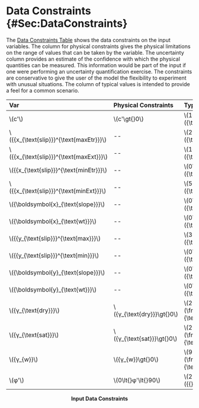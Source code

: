 # Data Constraints {#Sec:DataConstraints}

The [Data Constraints Table](./SecDataConstraints.md#Table:InDataConstraints) shows the data constraints on the input variables. The column for physical constraints gives the physical limitations on the range of values that can be taken by the variable. The uncertainty column provides an estimate of the confidence with which the physical quantities can be measured. This information would be part of the input if one were performing an uncertainty quantification exercise. The constraints are conservative to give the user of the model the flexibility to experiment with unusual situations. The column of typical values is intended to provide a feel for a common scenario.

<div id="Table:InDataConstraints"></div>

|Var                                       |Physical Constraints         |Typical Value                                  |Uncert.    |
|:-----------------------------------------|:----------------------------|:----------------------------------------------|:----------|
|\\(c'\\)                                  |\\(c'\gt{}0\\)               |\\(10000\\) \\({\text{Pa}}\\)                  |10\\(\\%\\)|
|\\({{x\_{\text{slip}}}^{\text{maxEtr}}}\\)|--                           |\\(20\\) \\({\text{m}}\\)                      |10\\(\\%\\)|
|\\({{x\_{\text{slip}}}^{\text{maxExt}}}\\)|--                           |\\(100\\) \\({\text{m}}\\)                     |10\\(\\%\\)|
|\\({{x\_{\text{slip}}}^{\text{minEtr}}}\\)|--                           |\\(0\\) \\({\text{m}}\\)                       |10\\(\\%\\)|
|\\({{x\_{\text{slip}}}^{\text{minExt}}}\\)|--                           |\\(50\\) \\({\text{m}}\\)                      |10\\(\\%\\)|
|\\({\boldsymbol{x}\_{\text{slope}}}\\)    |--                           |\\(0\\) \\({\text{m}}\\)                       |10\\(\\%\\)|
|\\({\boldsymbol{x}\_{\text{wt}}}\\)       |--                           |\\(0\\) \\({\text{m}}\\)                       |10\\(\\%\\)|
|\\({{y\_{\text{slip}}}^{\text{max}}}\\)   |--                           |\\(30\\) \\({\text{m}}\\)                      |10\\(\\%\\)|
|\\({{y\_{\text{slip}}}^{\text{min}}}\\)   |--                           |\\(0\\) \\({\text{m}}\\)                       |10\\(\\%\\)|
|\\({\boldsymbol{y}\_{\text{slope}}}\\)    |--                           |\\(0\\) \\({\text{m}}\\)                       |10\\(\\%\\)|
|\\({\boldsymbol{y}\_{\text{wt}}}\\)       |--                           |\\(0\\) \\({\text{m}}\\)                       |10\\(\\%\\)|
|\\({γ\_{\text{dry}}}\\)                   |\\({γ\_{\text{dry}}}\gt{}0\\)|\\(20000\\) \\(\frac{\text{N}}{\text{m}^{3}}\\)|10\\(\\%\\)|
|\\({γ\_{\text{sat}}}\\)                   |\\({γ\_{\text{sat}}}\gt{}0\\)|\\(20000\\) \\(\frac{\text{N}}{\text{m}^{3}}\\)|10\\(\\%\\)|
|\\({γ\_{w}}\\)                            |\\({γ\_{w}}\gt{}0\\)         |\\(9800\\) \\(\frac{\text{N}}{\text{m}^{3}}\\) |10\\(\\%\\)|
|\\(φ'\\)                                  |\\(0\lt{}φ'\lt{}90\\)        |\\(25\\) \\({{}^{\circ}}\\)                    |10\\(\\%\\)|

**<p align="center">Input Data Constraints</p>**

